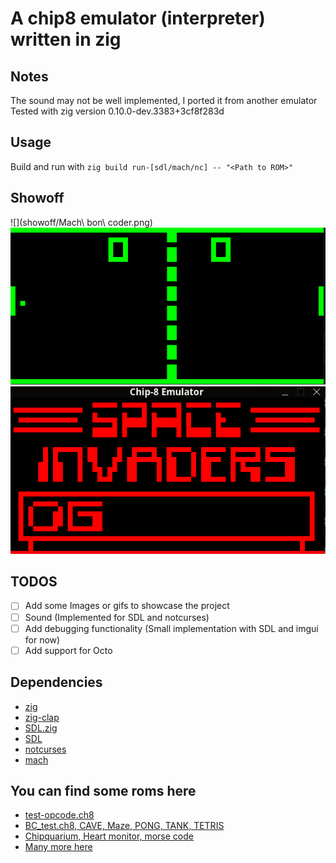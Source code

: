 # A chip8 emulator (interpreter) written in zig
## Notes
The sound may not be well implemented, I ported it from another emulator
Tested with zig version 0.10.0-dev.3383+3cf8f283d

## Usage
Build and run with `zig build run-[sdl/mach/nc] -- "<Path to ROM>"`

## Showoff
![](showoff/Mach\ bon\ coder.png)
![](showoff/Notcurses_pong.png)
![](showoff/SDL_Invaders.png)

## TODOS
- [ ] Add some Images or gifs to showcase the project
- [ ] Sound (Implemented for SDL and notcurses)
- [ ] Add debugging functionality (Small implementation with SDL and imgui for now)
- [ ] Add support for Octo

## Dependencies
- [zig](https://ziglang.org/)
- [zig-clap](https://github.com/Hejsil/zig-clap)
- [SDL.zig](https://github.com/MasterQ32/SDL.zig)
- [SDL](https://www.libsdl.org/index.php)
- [notcurses](https://github.com/dankamongmen/notcurses)
- [mach](https://github.com/hexops/mach)

## You can find some roms here
- [test-opcode.ch8](https://github.com/corax89/chip8-test-rom)
- [BC_test.ch8, CAVE, Maze, PONG, TANK, TETRIS](https://github.com/cj1128/chip8-emulator/tree/master/rom)
- [Chipquarium, Heart monitor, morse code](https://github.com/mattmikolay/chip-8)
- [Many more here](https://www.zophar.net/pdroms/chip8/chip-8-games-pack.html)
